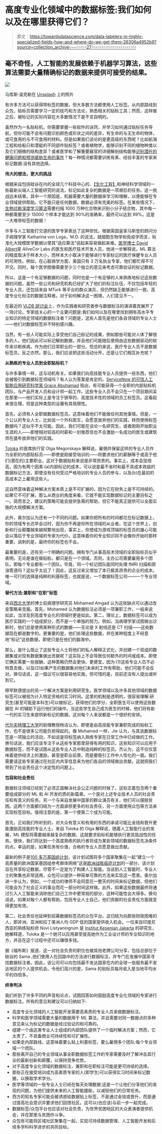 # 高度专业化领域中的数据标签:我们如何以及在哪里获得它们？

> 原文：<https://towardsdatascience.com/data-labelers-in-highly-specialized-fields-how-and-where-do-we-get-them-26306a4952b9?source=collection_archive---------27----------------------->

## 毫不奇怪，人工智能的发展依赖于机器学习算法，这些算法需要大量精确标记的数据来提供可接受的结果。

![](img/2be6fff6ab11f3d20d3fab79d1d1b18b.png)

马库斯·温克勒在 [Unsplash](https://unsplash.com?utm_source=medium&utm_medium=referral) 上的照片

有许多方法可以获得带标签的数据，但大多数方法都使用人工标签。从内部路线到众包，贴标员需要学习一定的技巧和方法论，熟悉相关的贴标工具；然而，这样做之后，被标记的实际内容在大多数情况下是不言自明的。

虽然作为一名贴标机，你需要掌握一些软件的诀窍，并学习如何通过贴标任务导航，但你可能不会有问题识别颜色或形状之间的差异，有生命的与无生命的物体，或可食用的与不可食用的材料。但是如果我们谈论的是更高级的东西呢？比如航海工程和给船只和潜艇的不同部件贴标签？或者植物学，能够识别不同的植物种类以及它们细微的结构差异？或者医学和了解重要器官的详细解剖结构能够[识别潜在的健康问题和预测威胁生命的事件](https://www.fastcompany.com/90157967/this-ai-predicts-death-could-it-improve-end-of-life-care)？每一种情况都需要训练有素、经验丰富的专家来标记数据:没有其他选择。

**伟大的想法，更大的挑战**

根据来自包括硅谷在内的全球几个科技中心的、[【生化工程】](https://reader.elsevier.com/reader/sd/pii/S1369703X21001303?token=91767A1E6249E856BF06B8FA4B626B2CC13A4A3B906551E134514739976F0B7BAAD13F03FC70AEA9F857A1422CF68D4D&originRegion=eu-west-1&originCreation=20210924194046)和神经科学领域的一些最新尖端人工智能研究的说法，标记如此复杂的数据是一项艰巨的任务。这一挑战远未结束。其中一个原因是，机器需要大量的数据来学习和理解，以便能够在专业领域提供帮助。它不能只是任何数据，数据必须有完美的标签。在某些情况下，[生物诊断深度学习算法](https://www.biorxiv.org/content/10.1101/142760v2.full)需要扫描 1000 万种化合物来识别小分子结合物，其中每一种都需要至少 15000 个样本才能达到 90%的准确率，最终可以达到 99%。这是一大堆带标签的数据！

许多与人工智能打交道的医学专家表达了这种担忧。根据英国皇家马斯登的顾问分子病理学家 Katharina von Loga，M.D. 的说法，就细胞生物学和免疫学而言，标准化大规模医学数据以使其“适应算法”说起来容易做起来难。[医学博士 David Albert](https://www.alivecor.com/leadership-team)是 AliveCor Labs 的医生和医疗技术开发人员，他进一步解释说，ML 算法的精度取决于样本大小，而样本大小取决于能够进行专家标记的医疗保健专业人员的可用性。例如，在心脏病学方面，美国只有 3 万名执业专家，他们都忙得不可开交。同时，每个医学图像需要至少三个独立的意见来考虑可靠验证的标记数据。

所以，这是一个有足够数据的问题，同时也是一个有足够的人来熟练地标记这些数据的问题。虽然一些公司和研究机构已经扩大了他们的标注队伍，不仅包括年轻的专业人员，还包括来自 MTurk 等平台的群众演员，但仍然缺乏能够进行一致、高度专业化标注的数据注释者。对于如何解决这一困境，人们意见不一。

在最近的 [VLDB 研讨会](https://crowdscience.ai/conference_events/vldb21)上，作为实践者和研究者参与数据标注的演讲嘉宾展开了一场讨论。专家组关心的一个主要问题是:我们如何以及在哪里找到拥有高水平专业知识的特定领域的数据标注者？问题是，这些人首先是他们各自领域的专业人士——他们对数据标签并不特别感兴趣。

当然，有一些人可能实际上享受他们自己标记的成果，例如那些可能对人体了解很多的人，他们因此可以标记解剖数据，并且他们可能随后使用由这些数据驱动的软件来诊断疾病，作为他们日常职业的一部分。但总的来说，医疗专业人员不是数据标签员，反之亦然。那么，我们应该把这些活动分开，还是让它们相互补充呢？

**从熟练的专业人员到全职贴标机？**

与许多事情一样，这与动机有关。如果我们向高技能专业人员提供一些东西，他们会被吸引到数据标签领域吗？有人认为答案是肯定的。[ServiceNow 的可信人工智能应用研究科学家 Grace Abuhamad](https://www.linkedin.com/in/graceabuhamad/) 指出，有可能获得一个全职的内部贴标机团队，与产品开发人员和设计师一起工作。这些专业人员不会只在一个项目期间呆在那里——他们实际上是专注于狭窄的、高度技术性的领域的员工标签员。这看起来很合理，但是这种类型的设置有其局限性。

首先，必须有人全职做数据标签员。这意味着他们不能做任何其他事情。但是，一个公认的专业人士，比如说一个外科医生，会愿意放弃他们的实践，转而使用标签数据吗？这似乎不太可能。因此，我们可能在谈论一名研究生，或者刚刚开始职业生涯的人——即使相对较高的时薪和一封推荐信也不会激励一名成功的医生或建筑师在盛年放弃他们的实践。

[Toloka](https://toloka.ai/) 的首席执行官 Olga Megorskaya 解释说，雇佣并保留这样的专业人员作为全职的内部贴标员——即使是刚接受培训的——将要求他们的薪酬等于或高于他们(潜在的)主要职业，这对于数据贴标来说是非常昂贵的。事实上，成本会加倍高，因为有两个因素:(a)内部标记的成本，可以说是最不省时和最不具成本效益的数据标记方法，即使没有任何受过严格培训的专业人员的参与，以及(b)在最初的高成本之上雇用这些人。

这自然意味着这种解决方案本质上是不可扩展的，因为它在财务上是不可持续的。如果它不可扩展，那么从商业的角度来看，它就不能实现数据标记的主要目标之一。简而言之，建议的策略可能会提供急需的帮助，但它不能真正提供可以全面实施的大规模解决方案。

此外，奥尔加认为还有一个不同的问题。如果你把所有的时间都花在标记数据上，你的领域专长迟早会过时，因为你不再是你所在领域的从业者。在这个世界上，创新和行业颠覆越来越频繁地出现，事实上，你想成为游戏顶端的标签员的雄心可能会以落后于专业领域的专家为代价。这意味着你的专业知识将不会像你开始时那样重要，讽刺的是，最终你的标签也不会。

最重要的是，还有另一个明确的问题。拥有专门从事高技术领域的全职贴标员似乎表明，无论是谁在做贴标，都只是在一个领域。否则，主办公司需要雇用多个团队，即每个专业都有一个团队。毕竟，同一个标记团队能同时处理 fMRI 扫描和原油管道吗？这似乎太远了！因此，这反过来又增加了本已极其昂贵的企业的成本。唯一可行的选择是纯粹的利基标签，也就是说，一个数据标签公司——一个专业领域。

**替代方法:兼职和“在职”标签**

来自[西北大学](https://www.northwestern.edu/)的博士前病理学研究员 Mohamed Amgad 认为这些缺点可以通过改变策略来克服。首先，Mohamed 认为数据标注必须是一项兼职工作，一般来说如此，当涉及到高度专业化的领域时更是如此。第二，理论上，数据标签可以成为医疗实践的一个组成部分，而不是一个单独的努力。例如，当病理学家试图做出诊断时，他们总是使用某种形式的数据——无论是 X 射线还是 CT 扫描——这些数据现在都是数字的。更重要的是，他们处理这些数据，并在某种程度上不经意地“标记”这些数据，即使只是在他们的脑海中。

那么，是什么阻止了这些专业人士将他们的私人解释正式化，并创建一个现成的数据集或对现有数据集做出贡献呢？这实际上不会导致任何额外的时间或成本。即使它确实需要一些报酬，这种策略仍然会更快、更便宜，因为:(1)这些专业人员不必特意去做，以及(2)如果产生的数据集对他们未来的工作有帮助，他们可能不会反对。换句话说，这一倡议可以很容易地实施，但可惜的是，目前还没有人提出或听到它。

穆罕默德提出的另一个解决方案是利用研究生。医学领域以及许多其他领域的数据标签可以被视为计入特定资格的实习时间。这里的机制是透明的，很容易理解:研究生(甚至可能是本科生)可以做标记，获得他们的学分，全职医生可以使用这些数据在 AI 的辅助下运行他们的操作。当这些学生自己成为医生的时候，他们将有新一代的实习生来提供新标记的数据。这对每个人来说都是一个很好的安排。

[代尔夫特理工大学](https://www.tudelft.nl/)的助理教授杨洁认为，即使是由高技能专家兼职完成的贴标工作，也不是很多公司能负担得起的。像 Mohamed 一样，Jie 认为，与其说数据标签是一项独立的活动，不如说是将标签纳入熟练专家在日常工作中已经做的工作。换句话说，我们应该专注于从这些专家那里获得有用的知识，这些知识可以应用于数据标签，而不是试图从这些专业人员中制造纯粹的标签员。杰认为，这不仅仅意味着提供经济上的激励，甚至是职业前景，而是要吸引工作中人性化的一面。我们需要请这些专家通过在社区内共享信息来为他们各自的领域做出贡献。这就把我们带到了社会责任这个决定性的问题上。

**包容和社会责任**

数据标注领域已经到了必须正面解决社会公正问题的时候了。这标志着包含两个重要组成部分的 ML 和 AI 开发的质的新篇章。一个是对上述专业技术人员的社会责任和有意义的任务。另一个与来自发展中国家的群众演员有关，他们可以摆脱贫困。这两个方面都归结为一方面承担更多的社会责任，另一方面使用众包等方法来实现标签目标。值得注意的是，第一个使第二个成为可能。

首先，正如我们所听到的，对大众有意义和有用的东西的承诺可能比金钱和晋升更能激励高技能的专业人士。来自 Toloka 的 Olga 解释说，随着人工智能行业的发展，ML 模型将需要越来越复杂的数据，这就要求贴标机能够执行更具挑战性的任务。很快，我们将达到一个高度熟练的执行者将成为某些领域的数据标签先决条件的点。幸运的是，如果任务有价值，合格的专业人员愿意做出贡献。

最新的例子是[100 多万基因组计划](https://digital-strategy.ec.europa.eu/en/policies/1-million-genomes)，该计划试图将多个国家聚集在一起“建立一个高质量的欧洲国家基因组参考群体网络”这是[欧洲战胜癌症计划](https://ec.europa.eu/health/sites/default/files/non_communicable_diseases/docs/eu_cancer-plan_en.pdf)的一部分，该计划旨在共享标记数据，尽管不一定是为了构建人工智能。当谈到人工智能时，专业人士的聚集也非常适用，众包可以提供一种简单可靠的方法来实现这一愿景。奥尔加进一步认为，例如，一个成功的律师不会同意花一整天的时间来标记数据，但他们可能会为了社会正义的事业而花一部分时间这样做。此外，如果这些数据最终将通过引入人工智能来消除他们自己工作中更常规的部分，这种可能性会大得多。换句话说，如果对每个人都有帮助，包括专业人士自己，他们贡献的社会责任方面就变得更加有效。

第二，社会责任也延伸到招募数据标签员的众包平台。这归结为向那些财政困难的人，即非洲、亚洲和拉丁美洲人均 GDP 低的国家提供收入机会。一位来自印度尼西亚的熟练贴标师 Novi Listyaningrum 是 [Institut Kesenian Jakarta](https://ikj.ac.id/) 的研究生，她解释道，Toloka 是一个她可以应用甚至提高她作为工业设计师的专业知识的地方，并且在这个过程中还可以赚很多钱。

据《福布斯》报道，这一对社会负责的职位也被其他老牌公司分享，包括总部位于硅谷的 Sama ,他们使用人在回路中的方法进行数据标注，并专门在发展中国家寻找数据标注者。因此，该公司可以向包括最不发达国家在内的全球一些服务最不发达地区的个人提供机会。令他们高兴的是，Sama 的贴标员每月收入是当地平均水平的四倍多。

**终审判决**

我们听到了许多不同的声音和论点，试图回答如何鼓励高度专业化领域的专家进行数据标注。所有的意见和建议可以归纳如下:

*   高度专业化领域的人工智能开发需要高素质的专业人员来做数据标注。
*   科学和医学领域需要大量的数据用于 ML 算法，并且需要对同一数据点的多种意见来认为标记的数据是经过验证的和可靠的。
*   组建一个由这类专业人士组成的内部团队提供了一个临时解决方案；然而，它太贵了，不具备商业可持续性和可扩展性。
*   如果走内部路线，这意味着要么贴上利基标签，要么雇佣多个团队:每个专业领域一个团队。
*   那些离开自己的专业领域从事全职数据标签工作的专家需要及时了解冲击其行业的最新创新和颠覆，以保持竞争优势。
*   对于高度专业化领域的数据标注，兼职和在职标注可能是更可持续的选择。
*   那些正在接受培训成为高素质专家的人(即学生)可以获得实习时间来标记数据，以换取学术学分。
*   医学等领域的一些专业人士已经在每天处理数据:这是一个让他们分享他们的发现的问题，为他们提供未来的人工智能援助，以减轻他们的日常任务。
*   西方的知名专家可能会被诱惑给数据贴上标签，不是通过金钱或晋升，而是通过提高社会意识并要求他们回馈社区。这可以(也应该)与前一步一起完成。
*   数据标签/众包平台也应该对社会负责，为世界贫困地区的大众表演者提供机会，并在那里与贫困作斗争。
*   众包有可能将区域社区聚集在一起，实现可持续数据管理、人工智能开发和后续多学科科学进步的共同目标。